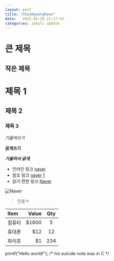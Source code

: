 ```yaml
---
layout: post
title: "ChoiHyeongKeun"
date:   2015-05-20 21:17:42
categories: jekyll update
---
```







큰 제목
===

작은 제목
---

# 제목 1

## 제목 2

### 제목 3

*기울여쓰기*

**굵게쓰기**

***기울여서 굵게***

* 인라인 링크 [naver](http://naver.com)
* 참조 링크 [naver] [1]
* 읽기 편한 링크 [Naver]

[1]: http://naver.com
[Naver]: http://naver.com

![Naver](http://img.naver.net/static/www/u/2013/0731/nmms_224940510.gif)

> 인용ㅋ

|Item    |Value |Qty  |
|:-------|----: |:---:|
|컴퓨터   |$1600 | 5   |
|휴대폰   |$12   | 12  |
|파이프   |$1    | 234 |


printf("Hello world!"); /* his suicide note was in C */
